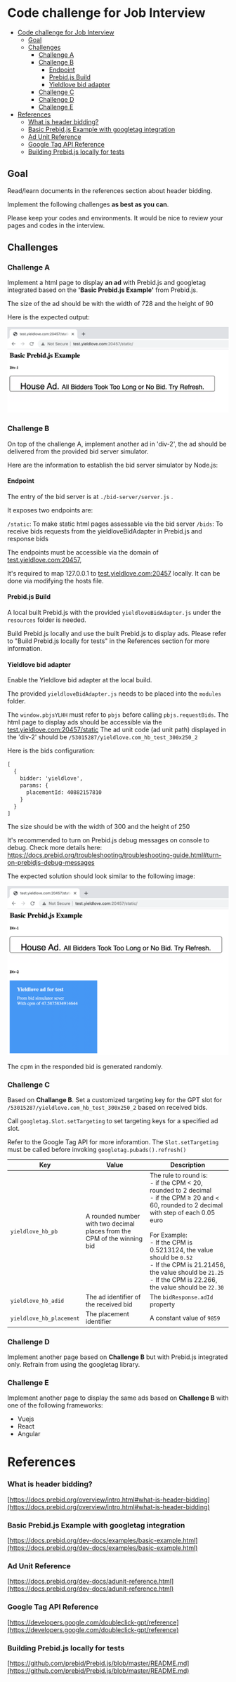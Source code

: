 # Code challenge for Job Interview

- [Code challenge for Job Interview](#code-challenge-for-job-interview)
  * [Goal](#goal)
  * [Challenges](#challenges)
    + [Challenge A](#challenge-a)
    + [Challenge B](#challenge-b)
      - [Endpoint](#endpoint)
      - [Prebid.js Build](#prebidjs-build)
      - [Yieldlove bid adapter](#yieldlove-bid-adapter)
    + [Challenge C](#challenge-c)
    + [Challenge D](#challenge-d)
    + [Challenge E](#challenge-e)
- [References](#references)
    + [What is header bidding?](#what-is-header-bidding-)
    + [Basic Prebid.js Example with googletag integration](#basic-prebidjs-example-with-googletag-integration)
    + [Ad Unit Reference](#ad-unit-reference)
    + [Google Tag API Reference](#google-tag-api-reference)
    + [Building Prebid.js locally for tests](#building-prebidjs-locally-for-tests)


## Goal

Read/learn documents in the references section about header bidding. 

Implement the following challenges **as best as you can**.

Please keep your codes and environments. It would be nice to review your pages and codes in the interview.



## Challenges


### Challenge A

Implement a html page to display **an ad** with Prebid.js and googletag integrated based on the **'Basic Prebid.js Example'** from Prebid.js.

The size of the ad should be with the width of 728 and the height of 90

Here is the expected output:

![images/challengeA.png](images/challengeA.png)



### Challenge B

On top of the challenge A, implement another ad in 'div-2', the ad should be delivered from the provided bid server simulator.

Here are the information to establish the  bid server simulator by Node.js:

#### Endpoint

The entry of the bid server is at `./bid-server/server.js` .

It exposes two endpoints are:

`/static`: To make static html pages assessable via the bid server
`/bids`: To receive bids requests from the yieldloveBidAdapter in Prebid.js and response bids

The endpoints must be accessible via the domain of [test.yieldlove.com:20457](http://test.yieldlove.com:20457),

It's required to map 127.0.0.1 to [test.yieldlove.com:20457](http://test.yieldlove.com:20457) locally.
It can be done via modifying the hosts file.

#### Prebid.js Build

A local built Prebid.js with the provided `yieldloveBidAdapter.js` under the `resources` folder is needed.

Build Prebid.js locally and use the built Prebid.js to display ads.
Please refer to "Build Prebid.js locally for tests" in the References section for more information.

#### Yieldlove bid adapter

Enable the Yieldlove bid adapter at the local build.

The provided `yieldloveBidAdapter.js` needs to be placed into the `modules` folder.

The `window.pbjsYLHH` must refer to `pbjs` before calling `pbjs.requestBids`.
The html page to display ads should be accessible via the [test.yieldlove.com:20457/static](http://test.yieldlove.com:20457/static)
The ad unit code (ad unit path) displayed in the 'div-2' should be `/53015287/yieldlove.com_hb_test_300x250_2`

Here is the bids configuration:

```
[
  {
    bidder: 'yieldlove',
    params: {
      placementId: 40882157810
    }
  }
]
```

The size should be with the width of 300 and the height of 250

It's recommended to turn on Prebid.js debug messages on console to debug. Check more details here:
https://docs.prebid.org/troubleshooting/troubleshooting-guide.html#turn-on-prebidjs-debug-messages


The expected solution should look similar to the following image:

![images/challengeB.png](images/challengeB.png)

The cpm in the responded bid is generated randomly.



### Challenge C

Based on **Challange B**. Set a customized targeting key for the GPT slot for `/53015287/yieldlove.com_hb_test_300x250_2` based on received bids.

Call `googletag.Slot.setTargeting` to set targeting keys for a specified ad slot.

Refer to the Google Tag API for more inforamtion. The `Slot.setTargeting` must be called before invoking `googletag.pubads().refresh()`

| Key            | Value | Description |
| -------------- | ----- | ----------- |
| `yieldlove_hb_pb` | A rounded number with two decimal places from the CPM of the winning bid | The rule to round is:<br> - if the CPM < 20, rounded to 2 decimal<br> - if the CPM ≥ 20 and < 60, rounded to 2 decimal with step of each 0.05 euro<br><br>For Example:<br>- If the CPM is 0.5213124, the value should be `0.52`<br> - If the CPM is 21.21456, the value should be `21.25`<br> - If the CPM is 22.266, the value should be `22.30` |
| `yieldlove_hb_adid` | The ad identifier of the received bid | The `bidResponse.adId` property |
| `yieldlove_hb_placement` | The placement identifier | A constant value of `9859` |



### Challenge D

Implement another page based on **Challenge B** but with Prebid.js integrated only.
Refrain from using the googletag library.



### Challenge E

Implement another page to display the same ads based on **Challenge B** with one of the following frameworks:
 - Vuejs
 - React
 - Angular





# References

### What is header bidding?
[https://docs.prebid.org/overview/intro.html#what-is-header-bidding](https://docs.prebid.org/overview/intro.html#what-is-header-bidding)

### Basic Prebid.js Example with googletag integration
[https://docs.prebid.org/dev-docs/examples/basic-example.html](https://docs.prebid.org/dev-docs/examples/basic-example.html)

### Ad Unit Reference
[https://docs.prebid.org/dev-docs/adunit-reference.html](https://docs.prebid.org/dev-docs/adunit-reference.html)

### Google Tag API Reference
[https://developers.google.com/doubleclick-gpt/reference](https://developers.google.com/doubleclick-gpt/reference)

### Building Prebid.js locally for tests
[https://github.com/prebid/Prebid.js/blob/master/README.md](https://github.com/prebid/Prebid.js/blob/master/README.md)



